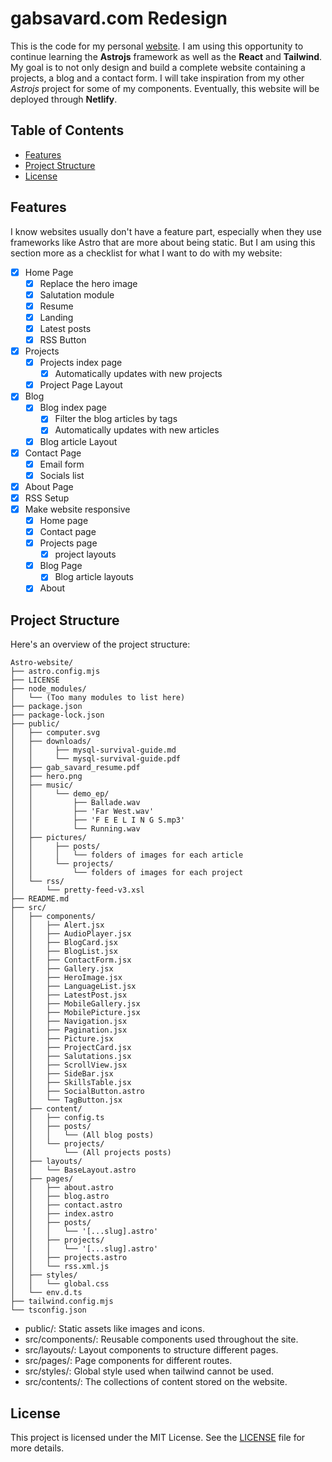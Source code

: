 # gabsavard.com Redesign

This is the code for my personal [website](https://gabsavard.com). I am using this opportunity to continue learning the **Astrojs** framework as well as the **React** and **Tailwind**. My goal is to not only design and build a complete website containing a projects, a blog and a contact form. I will take inspiration from my other _Astrojs_ project for some of my components. Eventually, this website will be deployed through **Netlify**.

## Table of Contents

- [Features](#features)
- [Project Structure](#project_structure)
- [License](#license)

## Features

I know websites usually don't have a feature part, especially when they use frameworks like Astro that are more about being static. But I am using this section more as a checklist for what I want to do with my website:

- [x] Home Page
  - [x] Replace the hero image
  - [x] Salutation module
  - [x] Resume
  - [x] Landing
  - [x] Latest posts
  - [x] RSS Button
- [x] Projects
  - [x] Projects index page
    - [x] Automatically updates with new projects
  - [x] Project Page Layout
- [x] Blog
  - [x] Blog index page
    - [x] Filter the blog articles by tags
    - [x] Automatically updates with new articles
  - [x] Blog article Layout
- [x] Contact Page
  - [x] Email form
  - [x] Socials list
- [x] About Page
- [x] RSS Setup
- [x] Make website responsive
  - [x] Home page
  - [x] Contact page
  - [x] Projects page
    - [x] project layouts
  - [x] Blog Page
    - [x] Blog article layouts
  - [x] About

## Project Structure

Here's an overview of the project structure:

```
Astro-website/
├── astro.config.mjs
├── LICENSE
├── node_modules/
│   └── (Too many modules to list here)
├── package.json
├── package-lock.json
├── public/
│   ├── computer.svg
│   ├── downloads/
│   │     ├── mysql-survival-guide.md
│   │     └── mysql-survival-guide.pdf
│   ├── gab_savard_resume.pdf
│   ├── hero.png
│   ├── music/
│   │     └── demo_ep/
│   │         ├── Ballade.wav
│   │         ├── 'Far West.wav'
│   │         ├── 'F E E L I N G S.mp3'
│   │         └── Running.wav
│   ├── pictures/
│   │     ├── posts/
│   │     │   └── folders of images for each article
│   │     └── projects/
│   │         └── folders of images for each project
│   └── rss/
│       └── pretty-feed-v3.xsl
├── README.md
├── src/
│   ├── components/
│   │   ├── Alert.jsx
│   │   ├── AudioPlayer.jsx
│   │   ├── BlogCard.jsx
│   │   ├── BlogList.jsx
│   │   ├── ContactForm.jsx
│   │   ├── Gallery.jsx
│   │   ├── HeroImage.jsx
│   │   ├── LanguageList.jsx
│   │   ├── LatestPost.jsx
│   │   ├── MobileGallery.jsx
│   │   ├── MobilePicture.jsx
│   │   ├── Navigation.jsx
│   │   ├── Pagination.jsx
│   │   ├── Picture.jsx
│   │   ├── ProjectCard.jsx
│   │   ├── Salutations.jsx
│   │   ├── ScrollView.jsx
│   │   ├── SideBar.jsx
│   │   ├── SkillsTable.jsx
│   │   ├── SocialButton.astro
│   │   └── TagButton.jsx
│   ├── content/
│   │   ├── config.ts
│   │   ├── posts/
│   │   │   └── (All blog posts)
│   │   └── projects/
│   │       └── (All projects posts)
│   ├── layouts/
│   │   └── BaseLayout.astro
│   ├── pages/
│   │   ├── about.astro
│   │   ├── blog.astro
│   │   ├── contact.astro
│   │   ├── index.astro
│   │   ├── posts/
│   │   │   └── '[...slug].astro'
│   │   ├── projects/
│   │   │   └── '[...slug].astro'
│   │   ├── projects.astro
│   │   └── rss.xml.js
│   ├── styles/
│   │   └── global.css
│   └── env.d.ts
├── tailwind.config.mjs
└── tsconfig.json
```

- public/: Static assets like images and icons.
- src/components/: Reusable components used throughout the site.
- src/layouts/: Layout components to structure different pages.
- src/pages/: Page components for different routes.
- src/styles/: Global style used when tailwind cannot be used.
- src/contents/: The collections of content stored on the website.

## License

This project is licensed under the MIT License. See the [LICENSE](LICENSE) file for more details.
